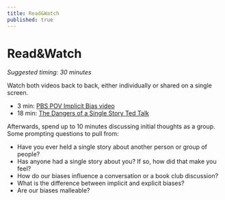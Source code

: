 ```yaml
---
title: Read&Watch
published: true
---
```


# Read&Watch
_Suggested timing: 30 minutes_

Watch both videos back to back, either individually or shared on a single screen.



*   3 min: [PBS POV Implicit Bias video](https://www.pbs.org/video/pov-implicit-bias-peanut-butter-jelly-and-racism/)
*   18 min: [The Dangers of a Single Story Ted Talk](https://www.ted.com/talks/chimamanda_ngozi_adichie_the_danger_of_a_single_story)

Afterwards, spend up to 10 minutes discussing initial thoughts as a group. Some prompting questions to pull from:



*   Have you ever held a single story about another person or group of people?
*   Has anyone had a single story about you? If so, how did that make you feel?
*   How do our biases influence a conversation or a book club discussion?
*   What is the difference between implicit and explicit biases?
*   Are our biases malleable?
